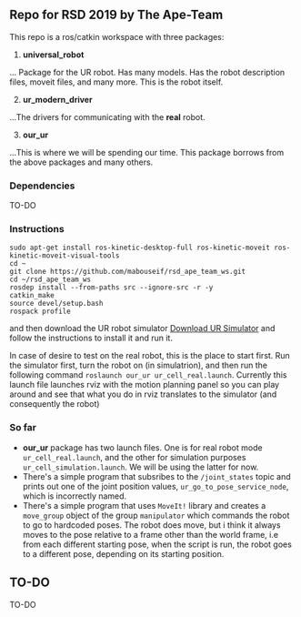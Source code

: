 ## Repo for RSD 2019 by The Ape-Team
This repo is a ros/catkin workspace with three packages:

1. **universal_robot**

... Package for the UR robot. Has many models. Has the robot description files, moveit files, and many more. This is the robot itself.

2. **ur_modern_driver**

...The drivers for communicating with the **real** robot.

3. **our_ur**

...This is where we will be spending our time. This package borrows from the above packages and many others.

### Dependencies
TO-DO

### Instructions
```
sudo apt-get install ros-kinetic-desktop-full ros-kinetic-moveit ros-kinetic-moveit-visual-tools
cd ~
git clone https://github.com/mabouseif/rsd_ape_team_ws.git
cd ~/rsd_ape_team_ws
rosdep install --from-paths src --ignore-src -r -y
catkin_make
source devel/setup.bash
rospack profile
```
and then download the UR robot simulator
[Download UR Simulator](https://www.universal-robots.com/download/?option=51593#section41511)
and follow the instructions to install it and run it.

In case of desire to test on the real robot, this is the place to start first.
Run the simulator first, turn the robot on (in simulatrion), and then run the following command `roslaunch our_ur ur_cell_real.launch`.
Currently this launch file launches rviz with the motion planning panel so you can play around and see that what you do in rviz translates to the simulator (and consequently the robot)


### So far
- **our_ur** package has two launch files. One is for real robot mode `ur_cell_real.launch`, and the other for simulation purposes `ur_cell_simulation.launch`. We will be using the latter for now. 
- There's a simple program that subsribes to the `/joint_states` topic and prints out one of the joint position values, `ur_go_to_pose_service_node`, which is incorrectly named.
- There's a simple program that uses `MoveIt!` library and creates a `move_group` object of the group `manipulator` which commands the robot to go to hardcoded poses. The robot does move, but i think it always moves to the pose relative to a frame other than the world frame, i.e from each different starting pose, when the script is run, the robot goes to a different pose, depending on its starting position. 



## TO-DO
TO-DO
